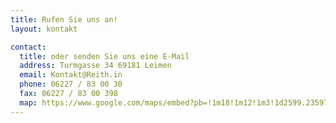 ```yaml
---
title: Rufen Sie uns an!
layout: kontakt

contact:
  title: oder senden Sie uns eine E-Mail
  address: Turmgasse 34 69181 Leimen
  email: Kontakt@Reith.in
  phone: 06227 / 83 00 30
  fax: 06227 / 83 00 398
  map: https://www.google.com/maps/embed?pb=!1m18!1m12!1m3!1d2599.2359799743385!2d8.6909073!3d49.347682!2m3!1f0!2f0!3f0!3m2!1i1024!2i768!4f13.1!3m3!1m2!1s0x4797bf75b811746b%3A0xa8103a2ea8e6ad07!2sTurmgasse%2034%2C%2069181%20Leimen%2C%20Germany!5e0!3m2!1sen!2slk!4v1668053640648!5m2!1sen!2slk
---
```

